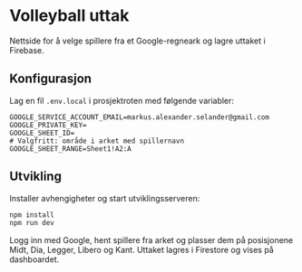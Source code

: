# Volleyball uttak

Nettside for å velge spillere fra et Google-regneark og lagre uttaket i Firebase.

## Konfigurasjon

Lag en fil `.env.local` i prosjektroten med følgende variabler:

```
GOOGLE_SERVICE_ACCOUNT_EMAIL=markus.alexander.selander@gmail.com
GOOGLE_PRIVATE_KEY=
GOOGLE_SHEET_ID=
# Valgfritt: område i arket med spillernavn
GOOGLE_SHEET_RANGE=Sheet1!A2:A
```

## Utvikling

Installer avhengigheter og start utviklingsserveren:

```bash
npm install
npm run dev
```

Logg inn med Google, hent spillere fra arket og plasser dem på posisjonene Midt, Dia, Legger, Libero og Kant. Uttaket lagres i Firestore og vises på dashboardet.
